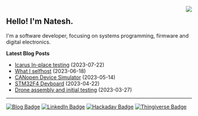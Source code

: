 <img src="https://github-readme-stats-git-masterrstaa-rickstaa.vercel.app/api/top-langs/?username=nnarain&layout=compact" align="right">

Hello! I'm Natesh.
------------------

I'm a software developer, focusing on systems programming, firmware and digital electronics.

**Latest Blog Posts**

<!-- BLOG-POST-LIST:START -->
* [Icarus In-place testing](https://nnarain.github.io/2023/07/22/Icarus-In-place-testing.html) (2023-07-22)
* [What I selfhost](https://nnarain.github.io/2023/06/18/What-I-selfhost.html) (2023-06-18)
* [CANopen Device Simulator](https://nnarain.github.io/2023/05/14/CANopen-Device-Simulator.html) (2023-05-14)
* [STM32F4 Devboard](https://nnarain.github.io/2023/04/22/STM32F4-Devboard.html) (2023-04-22)
* [Drone assembly and initial testing](https://nnarain.github.io/2023/03/27/Drone-assembly-and-initial-testing.html) (2023-03-27)

<!-- BLOG-POST-LIST:END -->

---

[![Blog Badge](https://img.shields.io/badge/-Blog-green?style=flat-square&logo=github)](https://nnarain.github.io/)
[![LinkedIn Badge](https://img.shields.io/badge/-LinkedIn-blue?style=flat-square&logo=linkedin)](https://www.linkedin.com/in/natesh-narain-4b46b285/)
[![Hackaday Badge](https://img.shields.io/badge/-Hackaday-black?style=flat-square&logo=hackaday)](https://hackaday.io/projects/hacker/482112)
[![Thingiverse Badge](https://img.shields.io/badge/-Thingiverse-darkblue?style=flat-square&logo=thingiverse&logoColor=white)](https://www.thingiverse.com/nnarain/makes)
